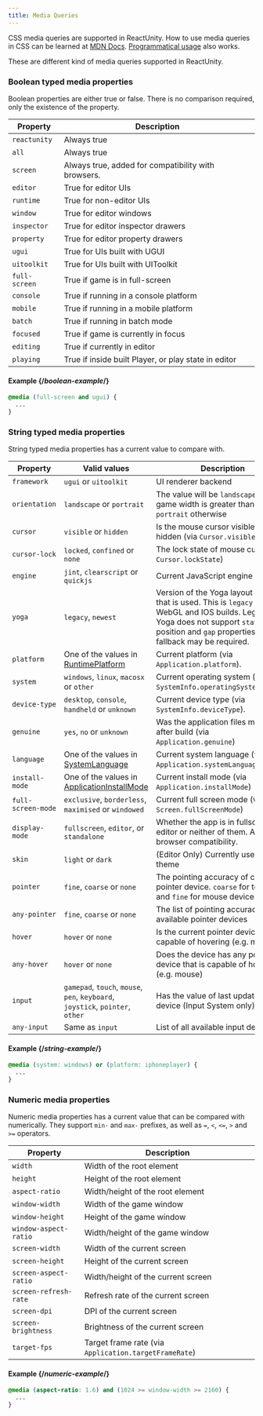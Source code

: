 ```yaml
---
title: Media Queries
---
```


CSS media queries are supported in ReactUnity. How to use media queries in CSS can be learned at [MDN Docs](https://developer.mozilla.org/en-US/docs/Web/CSS/Media_Queries/Using_media_queries). [Programmatical usage](https://developer.mozilla.org/en-US/docs/Web/CSS/Media_Queries/Testing_media_queries) also works.

These are different kind of media queries supported in ReactUnity.

### Boolean typed media properties

Boolean properties are either true or false. There is no comparison required, only the existence of the property.

| Property      | Description                                          |
| ------------- | ---------------------------------------------------- |
| `reactunity`  | Always true                                          |
| `all`         | Always true                                          |
| `screen`      | Always true, added for compatibility with browsers.  |
| `editor`      | True for editor UIs                                  |
| `runtime`     | True for non-editor UIs                              |
| `window`      | True for editor windows                              |
| `inspector`   | True for editor inspector drawers                    |
| `property`    | True for editor property drawers                     |
| `ugui`        | True for UIs built with UGUI                         |
| `uitoolkit`   | True for UIs built with UIToolkit                    |
| `full-screen` | True if game is in full-screen                       |
| `console`     | True if running in a console platform                |
| `mobile`      | True if running in a mobile platform                 |
| `batch`       | True if running in batch mode                        |
| `focused`     | True if game is currently in focus                   |
| `editing`     | True if currently in editor                          |
| `playing`     | True if inside built Player, or play state in editor |

#### Example {/*boolean-example*/}

```css
@media (full-screen and ugui) {
  ...
}
```

### String typed media properties

String typed media properties has a current value to compare with.


| Property           | Valid values                                                                                                        | Description                                                                                                                                                                                     |
| ------------------ | ------------------------------------------------------------------------------------------------------------------- | ----------------------------------------------------------------------------------------------------------------------------------------------------------------------------------------------- |
| `framework`        | `ugui` or `uitoolkit`                                                                                               | UI renderer backend                                                                                                                                                                             |
| `orientation`      | `landscape` or `portrait`                                                                                           | The value will be `landscape` if the game width is greater than height, `portrait` otherwise                                                                                                    |
| `cursor`           | `visible` or `hidden`                                                                                               | Is the mouse cursor visible or hidden (via `Cursor.visible`)                                                                                                                                    |
| `cursor-lock`      | `locked`, `confined` or `none`                                                                                      | The lock state of mouse cursor (via `Cursor.lockState`)                                                                                                                                         |
| `engine`           | `jint`, `clearscript` or `quickjs`                                                                                  | Current JavaScript engine                                                                                                                                                                       |
| `yoga`             | `legacy`, `newest`                                                                                                  | Version of the Yoga layout engine that is used. This is `legacy` in WebGL and IOS builds. Legacy Yoga does not support `static` position and `gap` properties, thus a fallback may be required. |
| `platform`         | One of the values in [RuntimePlatform](https://docs.unity3d.com/ScriptReference/RuntimePlatform.html)               | Current platform (via `Application.platform`).                                                                                                                                                  |
| `system`           | `windows`, `linux`, `macosx` or `other`                                                                             | Current operating system (via `SystemInfo.operatingSystemFamily`).                                                                                                                              |
| `device-type`      | `desktop`, `console`, `handheld` or `unknown`                                                                       | Current device type (via `SystemInfo.deviceType`).                                                                                                                                              |
| `genuine`          | `yes`, `no` or `unknown`                                                                                            | Was the application files modified after build (via `Application.genuine`)                                                                                                                      |
| `language`         | One of the values in [SystemLanguage](https://docs.unity3d.com/ScriptReference/SystemLanguage.html)                 | Current system language (via `Application.systemLanguage`)                                                                                                                                      |
| `install-mode`     | One of the values in [ApplicationInstallMode](https://docs.unity3d.com/ScriptReference/ApplicationInstallMode.html) | Current install mode (via `Application.installMode`)                                                                                                                                            |
| `full-screen-mode` | `exclusive`, `borderless`, `maximised` or `windowed`                                                                | Current full screen mode (via `Screen.fullScreenMode`)                                                                                                                                          |
| `display-mode`     | `fullscreen`, `editor`, or `standalone`                                                                             | Whether the app is in fullscreen, editor or neither of them. Added for browser compatibility.                                                                                                   |
| `skin`             | `light` or `dark`                                                                                                   | (Editor Only) Currently used editor theme                                                                                                                                                       |
| `pointer`          | `fine`, `coarse` or `none`                                                                                          | The pointing accuracy of current pointer device. `coarse` for touch, and `fine` for mouse devices.                                                                                              |
| `any-pointer`      | `fine`, `coarse` or `none`                                                                                          | The list of pointing accuracy of available pointer devices                                                                                                                                      |
| `hover`            | `hover` or `none`                                                                                                   | Is the current pointer device capable of hovering (e.g. mouse)                                                                                                                                  |
| `any-hover`        | `hover` or `none`                                                                                                   | Does the device has any pointer device that is capable of hovering (e.g. mouse)                                                                                                                 |
| `input`            | `gamepad`, `touch`, `mouse`, `pen`, `keyboard`, `joystick`, `pointer`, `other`                                      | Has the value of last updated input device (Input System only)                                                                                                                                  |
| `any-input`        | Same as `input`                                                                                                     | List of all available input devices                                                                                                                                                             |

#### Example {/*string-example*/}

```css
@media (system: windows) or (platform: iphoneplayer) {
  ...
}
```

### Numeric media properties

Numeric media properties has a current value that can be compared with numerically. They support `min-` and `max-` prefixes, as well as `=`, `<`, `<=`, `>` and `>=` operators.


| Property              | Description                                           |
| --------------------- | ----------------------------------------------------- |
| `width`               | Width of the root element                             |
| `height`              | Height of the root element                            |
| `aspect-ratio`        | Width/height of the root element                      |
| `window-width`        | Width of the game window                              |
| `window-height`       | Height of the game window                             |
| `window-aspect-ratio` | Width/height of the game window                       |
| `screen-width`        | Width of the current screen                           |
| `screen-height`       | Height of the current screen                          |
| `screen-aspect-ratio` | Width/height of the current screen                    |
| `screen-refresh-rate` | Refresh rate of the current screen                    |
| `screen-dpi`          | DPI of the current screen                             |
| `screen-brightness`   | Brightness of the current screen                      |
| `target-fps`          | Target frame rate (via `Application.targetFrameRate`) |

#### Example {/*numeric-example*/}

```css
@media (aspect-ratio: 1.6) and (1024 >= window-width >= 2160) {
  ...
}
```
